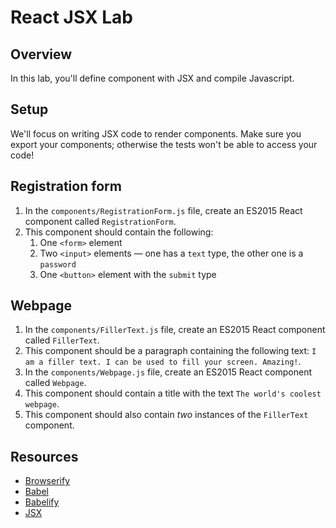 # React JSX Lab

## Overview

In this lab, you'll define component with JSX and compile Javascript. 

## Setup

We'll focus on writing JSX code to render components. Make sure you export your components; otherwise the
tests won't be able to access your code!

## Registration form
1. In the `components/RegistrationForm.js` file, create an ES2015 React component called `RegistrationForm`.
2. This component should contain the following:
    1. One `<form>` element
    2. Two `<input>` elements — one has a `text` type, the other one is a `password`
    3. One `<button>` element with the `submit` type
    
## Webpage
1. In the `components/FillerText.js` file, create an ES2015 React component called `FillerText`.
2. This component should be a paragraph containing the following text: `I am a filler text. I can be used to fill your
screen. Amazing!`.
3. In the `components/Webpage.js` file, create an ES2015 React component called `Webpage`.
4. This component should contain a title with the text `The world's coolest webpage`.
5. This component should also contain _two_ instances of the `FillerText` component.

## Resources
- [Browserify][browserify]
- [Babel](http://babeljs.io/)
- [Babelify][babelify]
- [JSX](https://facebook.github.io/react/docs/jsx-in-depth.html)

[browserify]: https://github.com/substack/node-browserify
[babelify]: https://github.com/babel/babelify
